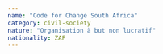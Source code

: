```yaml
---
name: "Code for Change South Africa"
category: civil-society
nature: "Organisation à but non lucratif"
nationality: ZAF
---
```

    